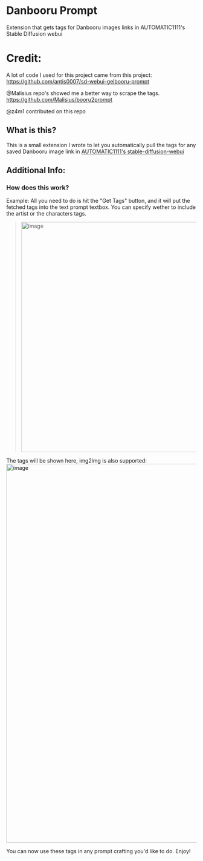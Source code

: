 # Danbooru Prompt
Extension that gets tags for Danbooru images links in AUTOMATIC1111's Stable Diffusion webui

# Credit:
A lot of code I used for this project came from this project:
https://github.com/antis0007/sd-webui-gelbooru-prompt


@Malisius  repo's showed me a better way to scrape the tags.
https://github.com/Malisius/booru2prompt

@z4m1  contributed on this repo


## What is this?
This is a small extension I wrote to let you automatically pull the tags for any saved Danbooru image link in [AUTOMATIC1111's stable-diffusion-webui](https://github.com/AUTOMATIC1111/stable-diffusion-webui)

## Additional Info:

### How does this work?

Example:
All you need to do is hit the "Get Tags" button, and it will put the fetched tags into the text prompt textbox.
You can specify wether to include the artist or the characters tags.
> <img width="608" alt="image" src="https://github.com/EnsignMK/danbooru-prompt/assets/91480302/a214037e-d322-4c87-a33d-12a62274341c">

The tags will be shown here, img2img is also supported:
<img width="1001" alt="image" src="https://github.com/EnsignMK/danbooru-prompt/assets/91480302/0e4497cf-c309-41c7-b72d-122e09edde6d">




You can now use these tags in any prompt crafting you'd like to do. Enjoy!


